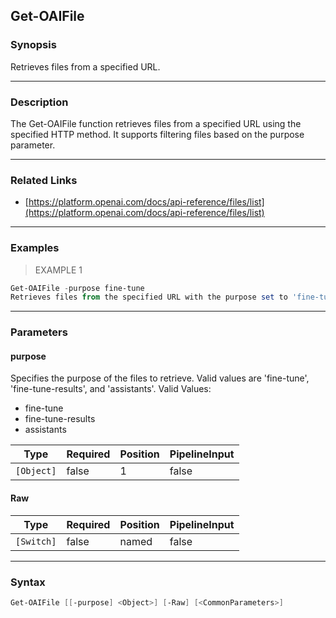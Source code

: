 Get-OAIFile
-----------

### Synopsis
Retrieves files from a specified URL.

---

### Description

The Get-OAIFile function retrieves files from a specified URL using the specified HTTP method. It supports filtering files based on the purpose parameter.

---

### Related Links
* [https://platform.openai.com/docs/api-reference/files/list](https://platform.openai.com/docs/api-reference/files/list)

---

### Examples
> EXAMPLE 1

```PowerShell
Get-OAIFile -purpose fine-tune
Retrieves files from the specified URL with the purpose set to 'fine-tune'.
```

---

### Parameters
#### **purpose**
Specifies the purpose of the files to retrieve. Valid values are 'fine-tune', 'fine-tune-results', and 'assistants'.
Valid Values:

* fine-tune
* fine-tune-results
* assistants

|Type      |Required|Position|PipelineInput|
|----------|--------|--------|-------------|
|`[Object]`|false   |1       |false        |

#### **Raw**

|Type      |Required|Position|PipelineInput|
|----------|--------|--------|-------------|
|`[Switch]`|false   |named   |false        |

---

### Syntax
```PowerShell
Get-OAIFile [[-purpose] <Object>] [-Raw] [<CommonParameters>]
```

